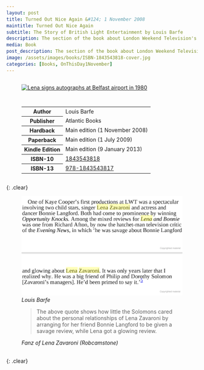 ```yaml
---
layout: post
title: Turned Out Nice Again &#124; 1 November 2008
maintitle: Turned Out Nice Again
subtitle: The Story of British Light Entertainment by Louis Barfe
description: The section of the book about London Weekend Television's show "Lena and Bonnie" shows how little the Solomons cared about the personal relationships of Lena Zavaroni by arranging for her friend Bonnie Langford to be given a savage review, while Lena got a glowing review.
media: Book
post_description: The section of the book about London Weekend Television's show "Lena and Bonnie" shows how little the Solomons cared about the personal relationships of Lena Zavaroni by arranging for her friend Bonnie Langford to be given a savage review, while Lena got a glowing review.
image: /assets/images/books/ISBN-1843543818-cover.jpg
categories: [Books, OnThisDay1November]
---
```


<figure class="fig1">
<a href="{{ page.image }}"><img src="{{ page.image }}" class="full-width zoom-in" alt="Lena signs autographs at Belfast airport in 1980" /></a>
</figure>

<figure class="fig2">
<table>
<tr><th>Author</th><td>Louis Barfe</td></tr>
<tr><th>Publisher</th><td>Atlantic Books</td></tr>
<tr><th>Hardback</th><td>Main edition (1 November 2008)</td></tr>
<tr><th>Paperback</th><td>Main edition (1 July 2009)</td></tr>
<tr><th>Kindle Edition</th><td>Main edition (9 January 2013)</td></tr>
<tr><th>ISBN-10</th><td><a class="external-link" href="https://www.google.co.uk/search?q=isbn+1843543818+&ie=utf-8&oe=utf-8&client=firefox-b-ab&gfe_rd=cr&dcr=0&ei=JKS_Wp3NK6rP8Af8-oaACg">1843543818</a></td></tr>
<tr><th>ISBN-13</th><td><a class="external-link" href="https://www.google.co.uk/search?q=isbn+9781843543817&ie=utf-8&oe=utf-8&client=firefox-b-ab&gfe_rd=cr&dcr=0&ei=eaS_WonTIqrP8Af8-oaACg">978-1843543817</a></td></tr>
</table>
</figure>

{: .clear}

<figure class="fig3">
<a href="https://books.google.co.uk/books?id=XHbFLkrXezMC&lpg=PP1&dq=isbn%201843543818&pg=PT207#v=onepage&q=lena%20zavaroni&f=false"><img src="/assets/images/books/ISBN-1843543818-pages.png" class="full-width zoom-in" alt="image contains text" /></a>
<cite>Louis Barfe</cite>
</figure>

<figure class="fig3">
<blockquote>The above quote shows how little the Solomons cared about the personal relationships of Lena Zavaroni by arranging for her friend Bonnie Langford to be given a savage review, while Lena got a glowing review.</blockquote>
<cite>Fanz of Lena Zavaroni (Robcamstone)</cite>
</figure>

<br />{: .clear}

<style>
.fig1 {float:left; width:27.8%; }
.fig2 {float:right; width:68.2%;}
@media screen and (orientation:portrait) {.fig1, .fig2 {float:left; width:100%; }}
</style>
